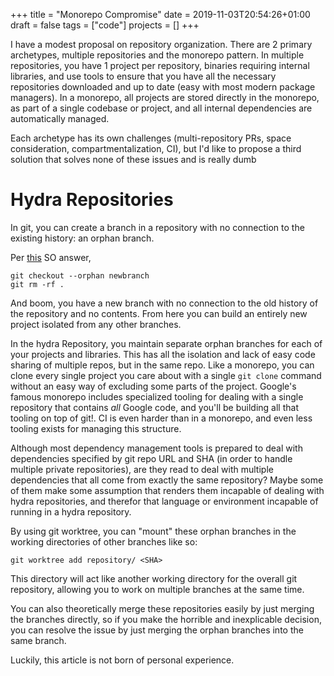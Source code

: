 +++
title = "Monorepo Compromise"
date = 2019-11-03T20:54:26+01:00
draft = false
tags = ["code"]
projects = []
+++

I have a modest proposal on repository organization. There are 2 primary
archetypes, multiple repositories and the monorepo pattern. In multiple
repositories, you have 1 project per repository, binaries requiring internal
libraries, and use tools to ensure that you have all the necessary repositories
downloaded and up to date (easy with most modern package managers). In a
monorepo, all projects are stored directly in the monorepo, as part of a single
codebase or project, and all internal dependencies are automatically managed.

Each archetype has its own challenges (multi-repository PRs, space
consideration, compartmentalization, CI), but I'd like to propose a third
solution that solves none of these issues and is really dumb

# Hydra Repositories

In git, you can create a branch in a repository with no connection to the
existing history: an orphan branch.

Per [this](https://stackoverflow.com/a/4288660) SO answer,

```
git checkout --orphan newbranch
git rm -rf .
```

And boom, you have a new branch with no connection to the old history of the
repository and no contents. From here you can build an entirely new project
isolated from any other branches.

In the hydra Repository, you maintain separate orphan branches for each of your
projects and libraries. This has all the isolation and lack of easy code sharing
of multiple repos, but in the same repo. Like a monorepo, you can clone every
single project you care about with a single `git clone` command without an easy
way of excluding some parts of the project. Google's famous monorepo includes
specialized tooling for dealing with a single repository that contains _all_
Google code, and you'll be building all that tooling on top of git!. CI is even
harder than in a monorepo, and even less tooling exists for managing this
structure.

Although most dependency management tools is prepared to deal with dependencies specified
by git repo URL and SHA (in order to handle multiple private repositories), are
they read to deal with multiple dependencies that all come from exactly the same
repository? Maybe some of them make some assumption that renders them incapable
of dealing with hydra repositories, and therefor that language or environment
incapable of running in a hydra repository.

By using git worktree, you can "mount" these orphan branches in the working
directories of other branches like so:

```
git worktree add repository/ <SHA>
```

This directory will act like another working directory for the overall git
repository, allowing you to work on multiple branches at the same time.

You can also theoretically merge these repositories easily by just merging the
branches directly, so if you make the horrible and inexplicable decision, you
can resolve the issue by just merging the orphan branches into the same branch.

Luckily, this article is not born of personal experience.
